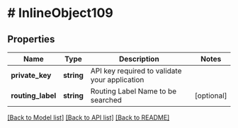 # # InlineObject109

## Properties

Name | Type | Description | Notes
------------ | ------------- | ------------- | -------------
**private_key** | **string** | API key required to validate your application |
**routing_label** | **string** | Routing Label Name to be searched | [optional]

[[Back to Model list]](../../README.md#models) [[Back to API list]](../../README.md#endpoints) [[Back to README]](../../README.md)
